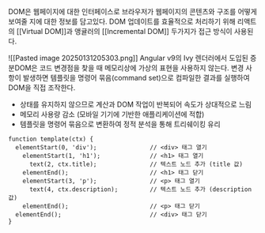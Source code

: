 DOM은 웹페이지에 대한 인터페이스로 브라우저가 웹페이지의 콘텐츠와 구조를 어떻게 보여줄 지에 대한 정보를 담고있다. DOM 업데이트를 효율적으로 처리하기 위해 리액트의 [[Virtual DOM]]과 앵귤러의 [[Incremental DOM]] 두가지가 접근 방식이 사용된다.

![[Pasted image 20250131205303.png]]
Angular v9의 Ivy 렌더러에서 도입된 증분DOM은 코드 변경점을 찾을 때 메모리상에 가상의 표현을 사용하지 않는다. 변경 사항이 발생하면 템플릿을 명령어 묶음(command set)으로 컴파일한 결과를 실행하여 DOM을 직접 조작한다.

- 상태를 유지하지 않으므로 계산과 DOM 작업이 반복되어 속도가 상대적으로 느림
- 메모리 사용량 감소 (모바일 기기에 기반한 애플리케이션에 적합)
- 템플릿을 명령어 묶음으로 변환하여 정적 분석을 통해 트리쉐이킹 유리

```tsx
function template(ctx) {
  elementStart(0, 'div');               // <div> 태그 열기
    elementStart(1, 'h1');              // <h1> 태그 열기
      text(2, ctx.title);               // 텍스트 노드 추가 (title 값)
    elementEnd();                       // <h1> 태그 닫기
    elementStart(3, 'p');               // <p> 태그 열기
      text(4, ctx.description);         // 텍스트 노드 추가 (description 값)
    elementEnd();                       // <p> 태그 닫기
  elementEnd();                         // <div> 태그 닫기
}
```